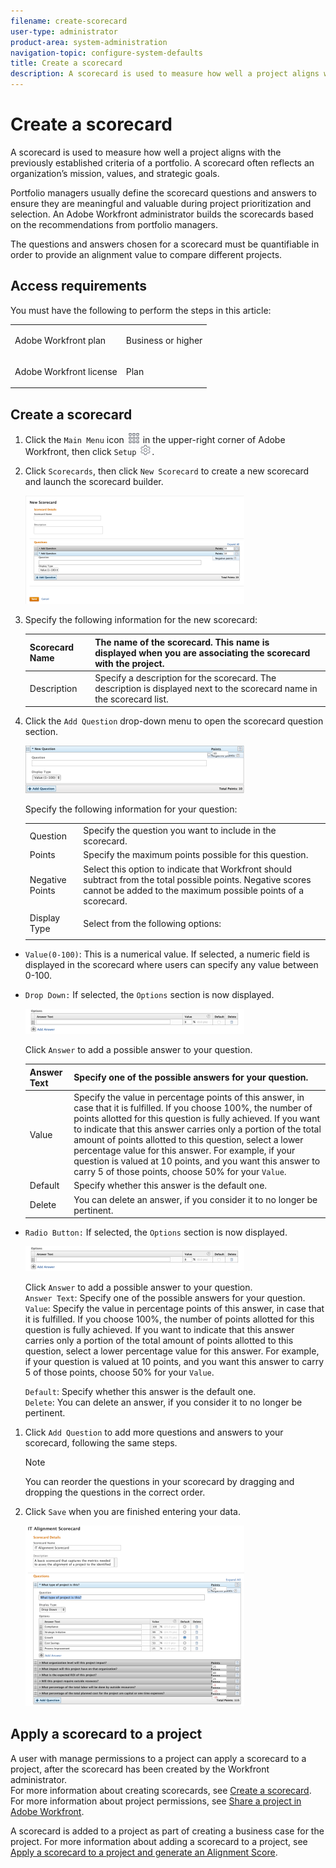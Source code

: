 ```yaml
---
filename: create-scorecard
user-type: administrator
product-area: system-administration
navigation-topic: configure-system-defaults
title: Create a scorecard
description: A scorecard is used to measure how well a project aligns with the previously established criteria of a portfolio. A scorecard often reflects an organization’s mission, values, and strategic goals.
---
```


# Create a scorecard

A scorecard is used to measure how well a project aligns with the previously established criteria of a portfolio. A scorecard often reflects an organization’s mission, values, and strategic goals.

Portfolio managers usually define the scorecard questions and answers to ensure they are meaningful and valuable during project prioritization and selection. An Adobe Workfront administrator builds the scorecards based on the recommendations from portfolio managers.

The questions and answers chosen for a scorecard must be quantifiable in order to provide an alignment value to compare different projects.

## Access requirements

You must have the following to perform the steps in this article:

<table cellspacing="0"> 
 <col> 
 <col> 
 <tbody> 
  <tr> 
   <td role="rowheader">Adobe Workfront plan</td> 
   <td> <p>Business or higher</p> </td> 
  </tr> 
  <tr> 
   <td role="rowheader">Adobe Workfront license</td> 
   <td> <p>Plan </p> </td> 
  </tr> 
 </tbody> 
</table>

## Create a scorecard

1. Click the `Main Menu` icon ![](assets/main-menu-icon.png) in the upper-right corner of Adobe Workfront, then click `Setup` ![](assets/gear-icon-settings.png).

1. Click `Scorecards`, then click `New Scorecard` to create a new scorecard and launch the scorecard builder.

   ![new_scorecard.png](assets/new-scorecard-350x173.png)

1. Specify the following information for the new scorecard:

   | Scorecard Name |The name of the scorecard. This name is displayed&nbsp;when you are associating the scorecard with the project. |
   |---|---|
   | Description |Specify a description for the scorecard. The description is displayed next to the scorecard name in the scorecard list. |

1. Click the `Add Question` drop-down menu to open the scorecard question section.

   ![](assets/3-350x76.png)

   Specify the following information for your question:

   <table cellspacing="0"> 
    <col> 
    <col> 
    <tbody> 
     <tr> 
      <td role="rowheader">Question</td> 
      <td>Specify the question you want to include in the scorecard.</td> 
     </tr> 
     <tr> 
      <td role="rowheader">Points</td> 
      <td>Specify the maximum points possible for this&nbsp;question.</td> 
     </tr> 
     <tr> 
      <td role="rowheader">Negative Points</td> 
      <td>Select this option&nbsp;to indicate that Workfront should subtract from the total possible points. Negative scores cannot be added to the maximum possible points of a scorecard.</td> 
     </tr> 
     <tr> 
      <td role="rowheader">Display Type</td> 
      <td> <p>Select from the following options:</p> </td> 
     </tr> 
    </tbody> 
   </table>

  * `Value(0-100)`: This is a numerical value. If selected, a numeric field is displayed in the scorecard where users can specify any value between 0-100.
  * `Drop Down:` If selected, the `Options` section is now displayed.

    ![drop_down_menu_with_answers_UI_for_scorecards.png](assets/drop-down-menu-with-answers-ui-for-scorecards-350x40.png)

    Click `Answer` to add a possible answer to your question.

    | Answer Text |Specify one of the possible answers for your question. |
    |---|---|
    | Value |Specify the value in percentage points of this answer, in case that it is fulfilled. If you choose 100%, the number of points allotted for this question is fully achieved. If you want to indicate that this answer carries only a portion of the total amount of points allotted to this question, select a lower percentage value for this answer. For example, if your question is valued at 10 points, and you want this answer to carry 5 of those points, choose 50% for your `Value`. |
    | Default |Specify whether this answer is the default one. |
    | Delete |You can&nbsp;delete an answer, if you consider it to no longer be pertinent. |

  * `Radio Button:` If selected, the `Options` section is now displayed.

    ![drop_down_menu_with_answers_UI_for_scorecards__1_.png](assets/drop-down-menu-with-answers-ui-for-scorecards--1--350x40.png)

    Click `Answer` to add a possible answer to your question.  
    `Answer Text`: Specify one of the possible answers for your question.  
    `Value`: Specify the value in percentage points of this answer, in case that it is fulfilled. If you choose 100%, the number of points allotted for this question is fully achieved. If you want to indicate that this answer carries only a portion of the total amount of points allotted to this question, select a lower percentage value for this answer. For example, if your question is valued at 10 points, and you want this answer to carry 5 of those points, choose 50% for your `Value`.

    `Default`: Specify whether this answer is the default one.  
    `Delete`: You can&nbsp;delete an answer, if you consider it to no longer be pertinent.

1. Click `Add Question` to add more questions and answers to your scorecard, following the same steps.

   >[!NOTE]
   >
   >You can reorder the questions in your scorecard by dragging and dropping the questions in the correct order.

1. Click `Save` when you are finished entering your data.

   ![](assets/5-350x289.png)

## Apply a scorecard to a project

A user with manage permissions to a project can apply a scorecard to a project, after the scorecard has been created by the Workfront administrator.  
For more information about&nbsp;creating scorecards, see [Create a scorecard](#creating-a-scorecard).  
For more information about project permissions, see [Share a project in Adobe Workfront](../../../workfront-basics/grant-and-request-access-to-objects/share-a-project.md).

A scorecard is added to a project as part of creating a business case for the project. For more information about&nbsp;adding a scorecard to a project, see [Apply a scorecard to a project and generate an Alignment Score](../../../manage-work/projects/define-a-business-case/apply-scorecard-to-project-to-generate-alignment-score.md).
